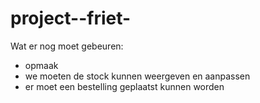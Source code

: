 # project--friet-
Wat er nog moet gebeuren:
- opmaak
- we moeten de stock kunnen weergeven en aanpassen
- er moet een bestelling geplaatst kunnen worden
